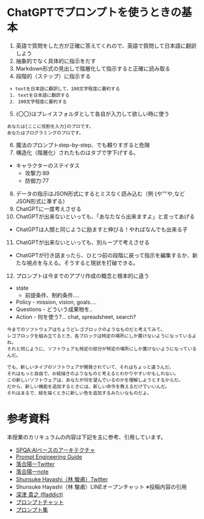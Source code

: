 # ChatGPTでプロンプトを使うときの基本

1. 英語で質問をした方が正確に答えてくれので、英語で質問して日本語に翻訳しよう
2. 抽象的でなく具体的に指示をだす
3. Markdown形式の見出しで階層化して指示すると正確に読み取る
4. 段階的（ステップ）に指示する
```
 × textを日本語に翻訳して、100文字程度に要約する  
 1. textを日本語に翻訳する  
 2. 100文字程度に要約する  
```
5. {〇〇}はプレイスフォルダとして各自が入力して欲しい時に使う
```
あなたは{ここに役割を入力}のプロです。
あなたはプログラミングのプロです。
```
6. 魔法のプロンプトstep-by-step、でも頼りすぎると危険
7. 構造化（階層化）されたものはタブで字下げする。
  - キャラクターのステイタス
    - 攻撃力:89
    - 防御力:77
8. データの指示はJSON形式にするとミスなく読み込む（例 {や""や,などJSON形式に準ずる）
8. ChatGPTに一度考えさせる
10. ChatGPTが出来ないといっても、「あなたなら出来ますよ」と言ってあげる
- ChatGPTは人間と同じように励ますと伸びる！やればなんでも出来る子
11. ChatGPTが出来ないといっても、別ループで考えさせる
- ChatGPTが行き詰まったら、ひとつ前の段階に戻って指示を編集するか、新たな視点を与える。そうすると現状を打破できる。
12. プロンプトは今までのアプリ作成の概念と根本的に違う
- state
  -	前提条件、制約条件....
- Policy
		- mission, vision, goals....
- Questions
		- どういう成果物を..
- Action
		- 何を使う?... chat, spreadsheet, search?
```
今までのソフトウェアはちょうどレゴブロックのようなものだと考えてみて。
レゴブロックを組み立てるとき、各ブロックは特定の場所にしか置けないようになっているよね。
それと同じように、ソフトウェアも特定の部分が特定の場所にしか置けないようになっているんだ。

でも、新しいタイプのソフトウェアが開発されていて、それはちょっと違うんだ。
それはもっと自由で、お絵描きのようなものと考えるとわかりやすいかもしれない。
この新しいソフトウェアは、あなたが何を望んでいるのかを理解しようとするからだ。
だから、新しい機能を追加するときには、新しい命令を教えるだけでいいんだ。
それはまるで、絵を描くときに新しい色を追加するみたいなものだよ。
```


# 参考資料
本授業のカリキュラムの内容は下記を主に参考、引用しています。
- [SPQA:AIベースのアーキテクチャ](https://danielmiessler.com/blog/spqa-ai-architecture-replace-existing-software/)
- [Prompt Engineering Guide](https://www.promptingguide.ai/jp)
- [落合陽一Twitter](https://twitter.com/ochyai)
- [落合陽一note](https://note.com/ochyai/)
- [Shunsuke Hayashi（林 駿甫）Twitter](https://twitter.com/HaveShun/status/1645333992215023616)
- Shunsuke Hayashi（林 駿甫）LINEオープンチャット ※投稿内容の引用
- [深津 貴之 (fladdict)](https://note.com/fladdict/)
- [プロンプトチャット](https://prompts.chat/)
- [プロンプト集](https://prompt.quel.jp/)
